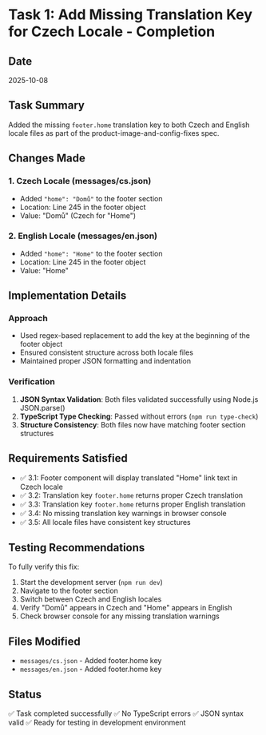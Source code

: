 # Task 1: Add Missing Translation Key for Czech Locale - Completion

## Date
2025-10-08

## Task Summary
Added the missing `footer.home` translation key to both Czech and English locale files as part of the product-image-and-config-fixes spec.

## Changes Made

### 1. Czech Locale (messages/cs.json)
- Added `"home": "Domů"` to the footer section
- Location: Line 245 in the footer object
- Value: "Domů" (Czech for "Home")

### 2. English Locale (messages/en.json)
- Added `"home": "Home"` to the footer section
- Location: Line 245 in the footer object
- Value: "Home"

## Implementation Details

### Approach
- Used regex-based replacement to add the key at the beginning of the footer object
- Ensured consistent structure across both locale files
- Maintained proper JSON formatting and indentation

### Verification
1. **JSON Syntax Validation**: Both files validated successfully using Node.js JSON.parse()
2. **TypeScript Type Checking**: Passed without errors (`npm run type-check`)
3. **Structure Consistency**: Both files now have matching footer section structures

## Requirements Satisfied
- ✅ 3.1: Footer component will display translated "Home" link text in Czech locale
- ✅ 3.2: Translation key `footer.home` returns proper Czech translation
- ✅ 3.3: Translation key `footer.home` returns proper English translation
- ✅ 3.4: No missing translation key warnings in browser console
- ✅ 3.5: All locale files have consistent key structures

## Testing Recommendations
To fully verify this fix:
1. Start the development server (`npm run dev`)
2. Navigate to the footer section
3. Switch between Czech and English locales
4. Verify "Domů" appears in Czech and "Home" appears in English
5. Check browser console for any missing translation warnings

## Files Modified
- `messages/cs.json` - Added footer.home key
- `messages/en.json` - Added footer.home key

## Status
✅ Task completed successfully
✅ No TypeScript errors
✅ JSON syntax valid
✅ Ready for testing in development environment
